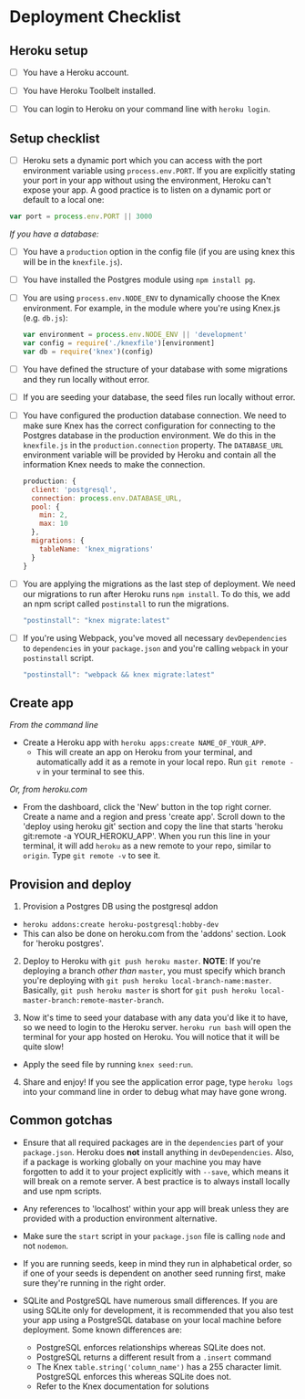 # Deployment Checklist

## Heroku setup

- [ ] You have a Heroku account.
- [ ] You have Heroku Toolbelt installed.
- [ ] You can login to Heroku on your command line with `heroku login`.


## Setup checklist

- [ ] Heroku sets a dynamic port which you can access with the port environment variable using `process.env.PORT`. If you are explicitly stating your port in your app without using the environment, Heroku can't expose your app. A good practice is to listen on a dynamic port or default to a local one:

```js
var port = process.env.PORT || 3000
```

*If you have a database:*

- [ ] You have a `production` option in the config file (if you are using knex this will be in the `knexfile.js`).
- [ ] You have installed the Postgres module using `npm install pg`.
- [ ] You are using `process.env.NODE_ENV` to dynamically choose the Knex environment. For example, in the module where you're using Knex.js (e.g. `db.js`):

  ```js
  var environment = process.env.NODE_ENV || 'development'
  var config = require('./knexfile')[environment]
  var db = require('knex')(config)
  ```

- [ ] You have defined the structure of your database with some migrations and they run locally without error.
- [ ] If you are seeding your database, the seed files run locally without error.
- [ ] You have configured the production database connection. We need to make sure Knex has the correct configuration for connecting to the Postgres database in the production environment. We do this in the `knexfile.js` in the `production.connection` property. The `DATABASE_URL` environment variable will be provided by Heroku and contain all the information Knex needs to make the connection.

  ```js
  production: {
    client: 'postgresql',
    connection: process.env.DATABASE_URL,
    pool: {
      min: 2,
      max: 10
    },
    migrations: {
      tableName: 'knex_migrations'
    }
  }
  ```

- [ ] You are applying the migrations as the last step of deployment. We need our migrations to run after Heroku runs `npm install`. To do this, we add an npm script called `postinstall` to run the migrations.

  ```js
  "postinstall": "knex migrate:latest"
  ```

- [ ] If you're using Webpack, you've moved all necessary `devDependencies` to `dependencies` in your `package.json` and you're calling `webpack` in your `postinstall` script.

  ```js
  "postinstall": "webpack && knex migrate:latest"
  ```


## Create app

*From the command line*

* Create a Heroku app with `heroku apps:create NAME_OF_YOUR_APP`.
  - This will create an app on Heroku from your terminal, and automatically add it as a remote in your local repo. Run `git remote -v` in your terminal to see this.

*Or, from heroku.com*

* From the dashboard, click the 'New' button in the top right corner. Create a name and a region and press 'create app'. Scroll down to the 'deploy using heroku git' section and copy the line that starts 'heroku git:remote -a YOUR_HEROKU_APP'. When you run this line in your terminal, it will add `heroku` as a new remote to your repo, similar to `origin`. Type `git remote -v` to see it.


## Provision and deploy

1. Provision a Postgres DB using the postgresql addon
  - `heroku addons:create heroku-postgresql:hobby-dev`
  - This can also be done on heroku.com from the 'addons' section. Look for 'heroku postgres'.

2. Deploy to Heroku with `git push heroku master`. **NOTE**: If you're deploying a branch _other than_ `master`, you must specify which branch you're deploying with `git push heroku local-branch-name:master`. Basically, `git push heroku master` is short for `git push heroku local-master-branch:remote-master-branch`.

3. Now it's time to seed your database with any data you'd like it to have, so we need to login to the Heroku server. `heroku run bash` will open the terminal for your app hosted on Heroku. You will notice that it will be quite slow!
 - Apply the seed file by running `knex seed:run`.

4. Share and enjoy! If you see the application error page, type `heroku logs` into your command line in order to debug what may have gone wrong.


## Common gotchas

- Ensure that all required packages are in the `dependencies` part of your `package.json`. Heroku does **not** install anything in `devDependencies`. Also, if a package is working globally on your machine you may have forgotten to add it to your project explicitly with `--save`, which means it will break on a remote server. A best practice is to always install locally and use npm scripts.

- Any references to 'localhost' within your app will break unless they are provided with a production environment alternative.

- Make sure the `start` script in your `package.json` file is calling `node` and not `nodemon`.

- If you are running seeds, keep in mind they run in alphabetical order, so if one of your seeds is dependent on another seed running first, make sure they're running in the right order.

- SQLite and PostgreSQL have numerous small differences.  If you are using SQLite only for development, it is recommended that you also test your app using a PostgreSQL database on your local machine before deployment.  Some known differences are:
    - PostgreSQL enforces relationships whereas SQLite does not.
    - PostgreSQL returns a different result from a `.insert` command
    - The Knex `table.string('column_name')` has a 255 character limit.  PostgreSQL enforces this whereas SQLite does not.
    - Refer to the Knex documentation for solutions

